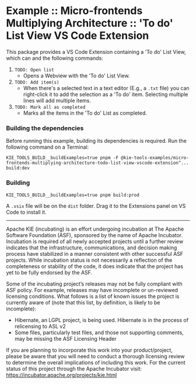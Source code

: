 <!--
   Licensed to the Apache Software Foundation (ASF) under one
   or more contributor license agreements.  See the NOTICE file
   distributed with this work for additional information
   regarding copyright ownership.  The ASF licenses this file
   to you under the Apache License, Version 2.0 (the
   "License"); you may not use this file except in compliance
   with the License.  You may obtain a copy of the License at
     http://www.apache.org/licenses/LICENSE-2.0
   Unless required by applicable law or agreed to in writing,
   software distributed under the License is distributed on an
   "AS IS" BASIS, WITHOUT WARRANTIES OR CONDITIONS OF ANY
   KIND, either express or implied.  See the License for the
   specific language governing permissions and limitations
   under the License.
-->

# Example :: Micro-frontends Multiplying Architecture :: 'To do' List View VS Code Extension

This package provides a VS Code Extension containing a 'To do' List View, which can and the following commands:

1. `TODO: Open list`
   - Opens a Webview with the 'To do' List View.
1. `TODO: Add item(s)`
   - When there's a selected text in a text editor (E.g., a `.txt` file) you can right-click it to add the selection as a 'To do' item. Selecting multiple lines will add multiple items.
1. `TODO: Mark all as completed`
   - Marks all the items in the 'To do' List as completed.

### Building the dependencies

Before running this example, building its dependencies is required. Run the following command on a Terminal:

```shell script
KIE_TOOLS_BUILD__buildExamples=true pnpm -F @kie-tools-examples/micro-frontends-multiplying-architecture-todo-list-view-vscode-extension^... build:dev
```

### Building

```shell script
KIE_TOOLS_BUILD__buildExamples=true pnpm build:prod
```

A `.vsix` file will be on the `dist` folder. Drag it to the Extensions panel on VS Code to install it.

---

Apache KIE (incubating) is an effort undergoing incubation at The Apache Software
Foundation (ASF), sponsored by the name of Apache Incubator. Incubation is
required of all newly accepted projects until a further review indicates that
the infrastructure, communications, and decision making process have stabilized
in a manner consistent with other successful ASF projects. While incubation
status is not necessarily a reflection of the completeness or stability of the
code, it does indicate that the project has yet to be fully endorsed by the ASF.

Some of the incubating project’s releases may not be fully compliant with ASF
policy. For example, releases may have incomplete or un-reviewed licensing
conditions. What follows is a list of known issues the project is currently
aware of (note that this list, by definition, is likely to be incomplete):

- Hibernate, an LGPL project, is being used. Hibernate is in the process of
  relicensing to ASL v2
- Some files, particularly test files, and those not supporting comments, may
  be missing the ASF Licensing Header

If you are planning to incorporate this work into your product/project, please
be aware that you will need to conduct a thorough licensing review to determine
the overall implications of including this work. For the current status of this
project through the Apache Incubator visit:
https://incubator.apache.org/projects/kie.html
